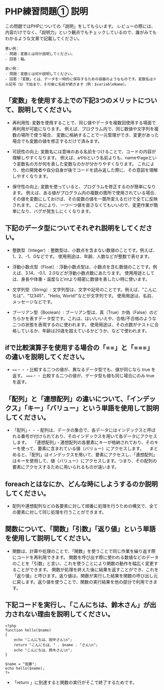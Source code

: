 # PHP練習問題① 説明
この問題ではPHPについての「説明」をしてもらいます。
レビューの際には、内容だけでなく、「説明力」という観点でもチェックしているので、誰がみてもわかるような文章で記載してください。

```
悪い例：
- 問題：変数とは何か説明してください。
- 回答：箱。

良い例：
- 問題：変数とは何か説明してください。
- 回答：「変数」とは、データを一時的に保存するための容器のようなものです。変数名はドル記号（$）で始まり、その後に名前が続きます（例：$variableName）。
```

## 「変数」を使用する上での下記3つのメリットについて、説明してください。
- 再利用性:
変数を使用することで、同じ値やデータを複数回使用する場面で再利用が可能になります。
例えば、プログラム内で、同じ数値や文字列を複数の場所で使う場合、
変数に格納することで一元管理ができ、変更があった場合でも変数の値を修正するだけで済みます。

- 可読性の向上:
変数名には意味のある名前をつけることで、コードの内容が理解しやすくなります。
例えば、aやbという名前よりも、nameやageという変数名の方が何を表した変数なのかが分かりやすくなります。
これにより、他の開発者や自分自身が後でコードを読み返した際に、その意図を理解しやすくなります。

- 保守性の向上:
変数を使っていると、プログラムを修正するのが簡単になります。
例えば、ある値がプログラム内の複数の箇所で使用されている場合、
その値を変数にしておけば、その変数の値を一箇所変えるだけで全てに反映されます。
これにより、一つ一つ値を直さなくてもいいので、変更作業が簡単になり、バグが発生しにくくなります。

## 下記のデータ型についてそれぞれ説明をしてください。
- 整数型（Integer）:
整数型は、小数点を含まない数値のことです。例えば、1、2、-1、0などです。
使用用途は、年齢、人数などが整数で表せます。

- 浮動小数点型（Float）:
浮動小数点型は、小数点を含む数値のことです。例えば、3.14、-0.1、2.0などが浮動小数点数にあたります。
使用用途としては、身長や体重・温度などintより精密に数値を表したい時に使います。

- 文字列型（String）:
文字列型は、文字や記号のことです。例えば、"こんにちは"、"12345"、"Hello, World!"などが文字列です。
使用用途は、名前、メッセージなどです。

- ブーリアン型（Boolean）:
ブーリアン型は、真（True）か偽（False）のどちらかを表すデータ型です。これは、はい/いいえや、合格/不合格のような二つの状態を表現するのに使われます。
使用用途は、その点数がテストに合格しているか、年齢は20歳を超えているかどうか、などで使われます。

## ifで比較演算子を使用する場合の「==」と「===」の違いを説明してください。
- `==`・・・比較する二つの値が、異なるデータ型でも、値が同じなら true を返す。
  `===`・・ 比較する二つの値が、データ型も値も同じ場合にのみ true を返す。

## 「配列」と「連想配列」の違いについて、「インデックス」「キー」「バリュー」という単語を使用して説明してください。
- 「配列」・・・配列は、データの集合で、各データにはインデックスと呼ばれる番号が付けられており、そのインデックスを用いて各データにアクセスします。
　「連想配列」・連想配列の各要素にキーが格納されており、そのキーを使って、要素に含まれている値（バリュー）にアクセスします。
　まとめると、「配列」はインデックスを用いて、要素にアクセスし、「連想配列」はキーを使用して、値（バリュー）にアクセスします。つまり、その配列の要素にアクセスするために用いられるものが違います。

## foreachとはなにか、どんな時にしようするのか説明してください。
- 配列や連想配列などの各要素に対して順番に処理を行うための構文で、全ての要素に対して同じ処理を行うことができます。

## 関数について、「関数」「引数」「返り値」という単語を使用して説明してください。
- 関数は、計算や処理のことで、「関数」を使うことで同じ作業を繰り返す際にコードを再利用できます。
関数を呼び出す際に使われる数値などのデータのことを「引数」と言い、これを使うことにより関数の動作を幅広く変更することができます。
関数が処理を終えた後に結果を返すことができ、これを「返り値」と呼びます。返り値は、関数が実行した結果を関数の呼び出し元に戻します。返り値を使うことで、関数の実行結果を他の部分で利用できます。

## 下記コードを実行し、「こんにちは、鈴木さん」が出力されない理由を説明してください。
```
<?php
function hello($name)
{
    echo "こんにちは、田中さん\n";
    return "こんにちは、" . $name . "さん\n";
    echo "こんにちは、鈴木さん\n";
}

$name = "佐藤";
echo hello($name);
?>
```
- 「return 」に到達すると関数の実行がそこで終了するためです。